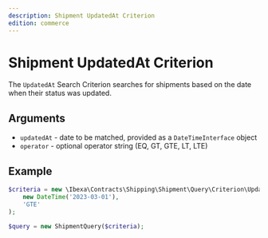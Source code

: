 ```yaml
---
description: Shipment UpdatedAt Criterion
edition: commerce
---
```


# Shipment UpdatedAt Criterion

The `UpdatedAt` Search Criterion searches for shipments based on the date when their status was updated.

## Arguments

- `updatedAt` - date to be matched, provided as a `DateTimeInterface` object
- `operator` - optional operator string (EQ, GT, GTE, LT, LTE)

## Example

``` php
$criteria = new \Ibexa\Contracts\Shipping\Shipment\Query\Criterion\UpdatedAt(
    new DateTime('2023-03-01'),
    'GTE'
);

$query = new ShipmentQuery($criteria);
```
